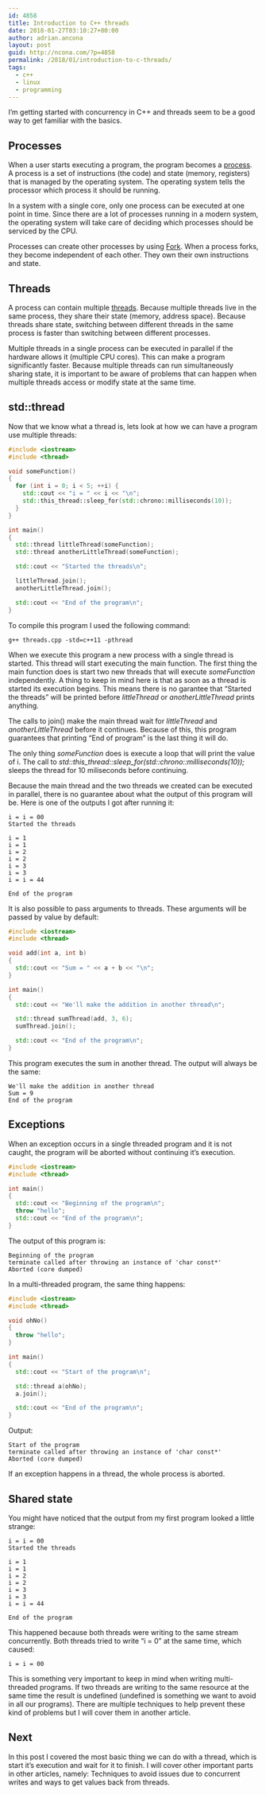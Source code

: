 ```yaml
---
id: 4858
title: Introduction to C++ threads
date: 2018-01-27T03:10:27+00:00
author: adrian.ancona
layout: post
guid: http://ncona.com/?p=4858
permalink: /2018/01/introduction-to-c-threads/
tags:
  - c++
  - linux
  - programming
---
```

I&#8217;m getting started with concurrency in C++ and threads seem to be a good way to get familiar with the basics.

## Processes

When a user starts executing a program, the program becomes a [process](https://en.wikipedia.org/wiki/Process_(computing)). A process is a set of instructions (the code) and state (memory, registers) that is managed by the operating system. The operating system tells the processor which process it should be running.

In a system with a single core, only one process can be executed at one point in time. Since there are a lot of processes running in a modern system, the operating system will take care of deciding which processes should be serviced by the CPU.

Processes can create other processes by using [Fork](https://en.wikipedia.org/wiki/Fork_(system_call)). When a process forks, they become independent of each other. They own their own instructions and state.

<!--more-->

## Threads

A process can contain multiple [threads](https://en.wikipedia.org/wiki/Thread_(computing)). Because multiple threads live in the same process, they share their state (memory, address space). Because threads share state, switching between different threads in the same process is faster than switching between different processes.

Multiple threads in a single process can be executed in parallel if the hardware allows it (multiple CPU cores). This can make a program significantly faster. Because multiple threads can run simultaneously sharing state, it is important to be aware of problems that can happen when multiple threads access or modify state at the same time.

## std::thread

Now that we know what a thread is, lets look at how we can have a program use multiple threads:

```cpp
#include <iostream>
#include <thread>

void someFunction()
{
  for (int i = 0; i < 5; ++i) {
    std::cout << "i = " << i << "\n";
    std::this_thread::sleep_for(std::chrono::milliseconds(10));
  }
}

int main()
{
  std::thread littleThread(someFunction);
  std::thread anotherLittleThread(someFunction);

  std::cout << "Started the threads\n";

  littleThread.join();
  anotherLittleThread.join();

  std::cout << "End of the program\n";
}
```

To compile this program I used the following command:

```
g++ threads.cpp -std=c++11 -pthread
```

When we execute this program a new process with a single thread is started. This thread will start executing the main function. The first thing the main function does is start two new threads that will execute _someFunction_ independently. A thing to keep in mind here is that as soon as a thread is started its execution begins. This means there is no garantee that &#8220;Started the threads&#8221; will be printed before _littleThread_ or _anotherLittleThread_ prints anything.

The calls to join() make the main thread wait for _littleThread_ and _anotherLittleThread_ before it continues. Because of this, this program guarantees that printing &#8220;End of program&#8221; is the last thing it will do.

The only thing _someFunction_ does is execute a loop that will print the value of i. The call to _std::this\_thread::sleep\_for(std::chrono::milliseconds(10));_ sleeps the thread for 10 miliseconds before continuing.

Because the main thread and the two threads we created can be executed in parallel, there is no guarantee about what the output of this program will be. Here is one of the outputs I got after running it:

```
i = i = 00
Started the threads

i = 1
i = 1
i = 2
i = 2
i = 3
i = 3
i = i = 44

End of the program
```

It is also possible to pass arguments to threads. These arguments will be passed by value by default:

```cpp
#include <iostream>
#include <thread>

void add(int a, int b)
{
  std::cout << "Sum = " << a + b << "\n";
}

int main()
{
  std::cout << "We'll make the addition in another thread\n";

  std::thread sumThread(add, 3, 6);
  sumThread.join();

  std::cout << "End of the program\n";
}
```

This program executes the sum in another thread. The output will always be the same:

```
We'll make the addition in another thread
Sum = 9
End of the program
```

## Exceptions

When an exception occurs in a single threaded program and it is not caught, the program will be aborted without continuing it&#8217;s execution.

```cpp
#include <iostream>
#include <thread>

int main()
{
  std::cout << "Beginning of the program\n";
  throw "hello";
  std::cout << "End of the program\n";
}
```

The output of this program is:

```
Beginning of the program
terminate called after throwing an instance of 'char const*'
Aborted (core dumped)
```

In a multi-threaded program, the same thing happens:

```cpp
#include <iostream>
#include <thread>

void ohNo()
{
  throw "hello";
}

int main()
{
  std::cout << "Start of the program\n";

  std::thread a(ohNo);
  a.join();

  std::cout << "End of the program\n";
}
```

Output:

```
Start of the program
terminate called after throwing an instance of 'char const*'
Aborted (core dumped)
```

If an exception happens in a thread, the whole process is aborted.

## Shared state

You might have noticed that the output from my first program looked a little strange:

```
i = i = 00
Started the threads

i = 1
i = 1
i = 2
i = 2
i = 3
i = 3
i = i = 44

End of the program
```

This happened because both threads were writing to the same stream concurrently. Both threads tried to write &#8220;i = 0&#8221; at the same time, which caused:

```
i = i = 00
```

This is something very important to keep in mind when writing multi-threaded programs. If two threads are writing to the same resource at the same time the result is undefined (undefined is something we want to avoid in all our programs). There are multiple techniques to help prevent these kind of problems but I will cover them in another article.

## Next

In this post I covered the most basic thing we can do with a thread, which is start it&#8217;s execution and wait for it to finish. I will cover other important parts in other articles, namely: Techniques to avoid issues due to concurrent writes and ways to get values back from threads.
